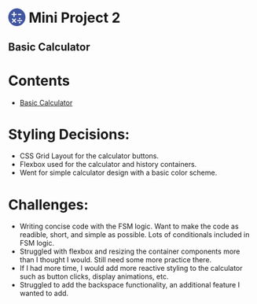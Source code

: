 # <img src="../.github/images/MP2.svg" alt="" width="35" height="36" style="vertical-align: bottom"> Mini Project 2

## Basic Calculator
# Contents
* [Basic Calculator](index.html)

# Styling Decisions:
* CSS Grid Layout for the calculator buttons.
* Flexbox used for the calculator and history containers.
* Went for simple calculator design with a basic color scheme.

# Challenges:
* Writing concise code with the FSM logic. Want to make the code
as readible, short, and simple as possible. Lots of conditionals included
in FSM logic.
* Struggled with flexbox and resizing the container components more than
I thought I would. Still need some more practice there.
* If I had more time, I would add more reactive styling to the calculator
such as button clicks, display animations, etc.
* Struggled to add the backspace functionality, an additional feature I wanted
to add.
